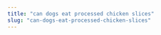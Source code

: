 ```yaml
---
title: "can dogs eat processed chicken slices"
slug: "can-dogs-eat-processed-chicken-slices"
---
```


